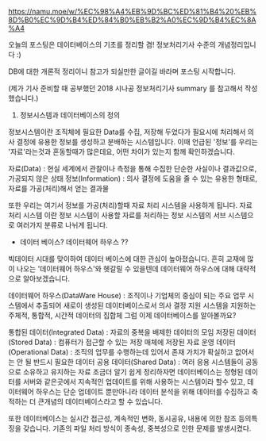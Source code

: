 
https://namu.moe/w/%EC%98%A4%EB%9D%BC%ED%81%B4%20%EB%8D%B0%EC%9D%B4%ED%84%B0%EB%B2%A0%EC%9D%B4%EC%8A%A4




오늘의 포스팅은 데이터베이스의 기초를 정리할 겸! 정보처리기사 수준의 개념정리입니다 :)



DB에 대한 개론적 정리이니 참고가 되실만한 글이길 바라며 포스팅 시작합니다.



(제가 기사 준비할 때 공부했던 2018 시나공 정보처리기사 summary 를 참고해서 작성했습니다.) 









1. 정보시스템과 데이터베이스의 정의



 정보시스템이란 조직체에 필요한 Data를 수집, 저장해 두었다가 필요시에 처리해서 의사 결정에 유용한 정보를 생성하고 분배하는 시스템입니다. 이때 언급된 '정보'를 우리는 '자료'라는것과 혼동할때가 많은데요, 어떤 차이가 있는지 함께 확인하겠습니다. 



자료(Data) : 현실 세계에서 관찰이나 측정을 통해 수집한 단순한 사실이나 결과값으로, 가공되지 않은 상태
정보(Information) : 의사 결정에 도움을 줄 수 있는 유용한 형태로, 자료를 가공(처리)해서 얻는 결과물 


 또한 우리는 여기서 정보를 가공(처리)할때 자료 처리 시스템을 사용하게 됩니다. 자료 처리 시스템 이란 정보 시스템이 사용할 자료를 처리하는 정보 시스템의 서브 시스템으로 여러가지 분류로 나뉘게 됩니다.







- 데이터 베이스? 데이터웨어 하우스 ??

 빅데이터 시대를 맞이하여 데이터 베이스에 대한 관심이 높아졌습니다. 흔히 교재에 많이 나오는 '데이터웨어 하우스'와 헷갈릴 수 있을텐데 데이터웨어 하우스에 대해 대략적으로 알아보겠습니다.



데이터웨어 하우스(DataWare House) : 조직이나 기업체의 중심이 되는 주요 업무 시스템에서 추출되어 새로이 생성된 데이터베이스로서 의사 결정 지원 시스템을 지원하는 주체적, 통합적, 시간적 데이터의 집합체
그럼 이제 데이터베이스를 알아볼까요? 

통합된 데이터(Integrated Data) : 자료의 중복을 배제한 데이터의 모임
저장된 데이터(Stored Data) : 컴퓨터가 접근할 수 있는 저장 매체에 저장된 자료
운영 데이터(Operational Data) : 조직의 업무를 수행하는데 있어서 존재 가치가 확실하고 없어서는 안 될 반드시 필요한 데이터
공용 데이터(Shared Data) : 여러 응용 시스템들이 공동으로 소유하고 유지하는 자료
조금더 알기 쉽게 정리하자면 데이터베이스는 정형된 데이터를 서버와 같은곳에서 지속적인 업데이트를 위해 사용하는 시스템이라 할수 있고, 데이터웨어 하우스는 단순 업데이트 뿐만아니라 데이터 분석을 위해 데이터를 수집하고 축적하는 더 큰개념의 데이터베이스라고 할 수 있습니다.



 또한 데이터베이스는 실시간 접근성, 계속적인 변화, 동시공유, 내용에 의한 참조 등의특징을 갖습니다. 기존의 파일 처리 방식이 종속성, 중복성으로 인한 문제를 발생시켰다. 
